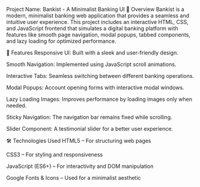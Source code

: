 Project Name: Bankist - A Minimalist Banking UI
📌 Overview
Bankist is a modern, minimalist banking web application that provides a seamless and intuitive user experience. This project includes an interactive HTML, CSS, and JavaScript frontend that simulates a digital banking platform with features like smooth page navigation, modal popups, tabbed components, and lazy loading for optimized performance.

🚀 Features
Responsive UI: Built with a sleek and user-friendly design.

Smooth Navigation: Implemented using JavaScript scroll animations.

Interactive Tabs: Seamless switching between different banking operations.

Modal Popups: Account opening forms with interactive modal windows.

Lazy Loading Images: Improves performance by loading images only when needed.

Sticky Navigation: The navigation bar remains fixed while scrolling.

Slider Component: A testimonial slider for a better user experience.

🛠️ Technologies Used
HTML5 – For structuring web pages

CSS3 – For styling and responsiveness

JavaScript (ES6+) – For interactivity and DOM manipulation

Google Fonts & Icons – Used for a minimalist aesthetic
